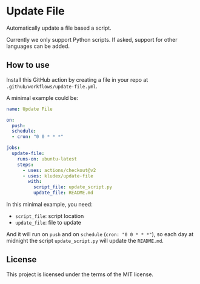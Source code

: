 # Update File

Automatically update a file based a script.

Currently we only support Python scripts. If asked, support for other languages can be added.

## How to use

Install this GitHub action by creating a file in your repo at `.github/workflows/update-file.yml`.

A minimal example could be:

```YAML
name: Update File

on:
  push:
  schedule:
  - cron: "0 0 * * *"

jobs:
  update-file:
    runs-on: ubuntu-latest
    steps:
      - uses: actions/checkout@v2
      - uses: kludex/update-file
        with:
          script_file: update_script.py
          update_file: README.md
```
In this minimal example, you need:
- `script_file`: script location
- `update_file`: file to update

And it will run on `push` and on `schedule` (`cron: "0 0 * * *"`), so each day at midnight the script `update_script.py` will update the `README.md`.

## License

This project is licensed under the terms of the MIT license.

